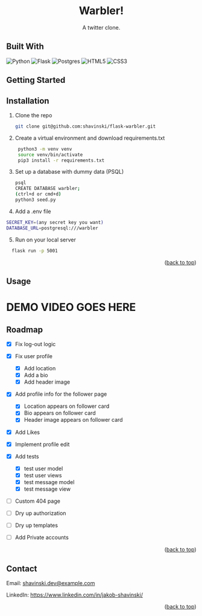 <!-- Improved compatibility of back to top link: See: https://github.com/othneildrew/Best-README-Template/pull/73 -->
<a name="readme-top"></a>
<!--
*** Thanks for checking out the Best-README-Template. If you have a suggestion
*** that would make this better, please fork the repo and create a pull request
*** or simply open an issue with the tag "enhancement".
*** Don't forget to give the project a star!
*** Thanks again! Now go create something AMAZING! :D
-->




<!-- PROJECT LOGO -->
<br />
<div align="center">
  <h1 align="center">
    Warbler!
  </h1>
  <p>A twitter clone.</p>
</div>


## Built With

![Python](https://img.shields.io/badge/python-3670A0?style=for-the-badge&logo=python&logoColor=ffdd54)
![Flask](https://img.shields.io/badge/flask-%23000.svg?style=for-the-badge&logo=flask&logoColor=white)
![Postgres](https://img.shields.io/badge/postgres-%23316192.svg?style=for-the-badge&logo=postgresql&logoColor=white)
![HTML5](https://img.shields.io/badge/html5-%23E34F26.svg?style=for-the-badge&logo=html5&logoColor=white)
![CSS3](https://img.shields.io/badge/css3-%231572B6.svg?style=for-the-badge&logo=css3&logoColor=white)


<!-- GETTING STARTED -->
## Getting Started

## Installation

1. Clone the repo
   ```sh
   git clone git@github.com:shavinski/flask-warbler.git
   ```
2. Create a virtual environment and download requirements.txt
   ```sh
    python3 -m venv venv
    source venv/bin/activate
    pip3 install -r requirements.txt
   ```
3. Set up a database with dummy data (PSQL)
   ```sh
   psql
   CREATE DATABASE warbler;
   (ctrl+d or cmd+d) 
   python3 seed.py
   ```
4. Add a .env file
  ```sh
  SECRET_KEY=(any secret key you want)
  DATABASE_URL=postgresql:///warbler
  ```
5. Run on your local server
 ```sh
   flask run -p 5001
  ```

<p align="right">(<a href="#readme-top">back to top</a>)</p>



<!-- USAGE EXAMPLES -->
## Usage

<h1>DEMO VIDEO GOES HERE</h1>

<!-- ROADMAP -->
## Roadmap

- [x] Fix log-out logic
- [x] Fix user profile
    - [x] Add location
    - [x] Add a bio
    - [x] Add header image
- [x] Add profile info for the follower page
    - [x] Location appears on follower card
    - [x] Bio appears on follower card
    - [x] Header image appears on follower card   
- [x] Add Likes
- [x] Implement profile edit 
- [x] Add tests
    - [x] test user model
    - [x] test user views
    - [x] test message model
    - [x] test message view
- [ ] Custom 404 page
- [ ] Dry up authorization
- [ ] Dry up templates
- [ ] Add Private accounts 



<p align="right">(<a href="#readme-top">back to top</a>)</p>

<!-- CONTACT -->
## Contact

Email: shavinski.dev@example.com

LinkedIn: https://www.linkedin.com/in/jakob-shavinski/

<p align="right">(<a href="#readme-top">back to top</a>)</p>


